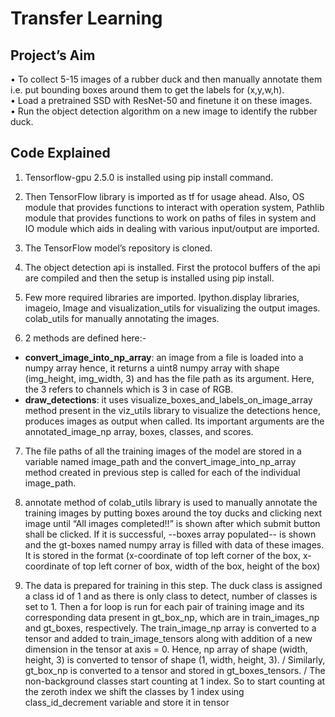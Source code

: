 # Transfer Learning
## Project’s Aim
•	To collect 5-15 images of a rubber duck and then manually annotate them i.e. put bounding boxes around them to get the labels for (x,y,w,h).\
•	Load a pretrained SSD with ResNet-50 and finetune it on these images.\
•	Run the object detection algorithm on a new image to identify the rubber duck.

## Code Explained
1. Tensorflow-gpu 2.5.0 is installed using pip install command.
2. Then TensorFlow library is imported as tf for usage ahead. Also, OS module that provides functions to interact with operation system, Pathlib module that provides functions to work on paths of files in system and IO module which aids in dealing with various input/output are imported.
3. The TensorFlow model’s repository is cloned.
4. The object detection api is installed. First the protocol buffers of the api are compiled and then the setup is installed using pip install.
5. Few more required libraries are imported. Ipython.display libraries, imageio, Image and visualization_utils for visualizing the output images. colab_utils for manually annotating the images.

6. 2 methods are defined here:-                                                                    
- **convert_image_into_np_array**: an image from a file is loaded into a numpy array hence, it returns a uint8 numpy array with shape (img_height, img_width, 3) and has the file path as its argument. Here, the 3 refers to channels which is 3 in case of RGB.
- **draw_detections**: it uses visualize_boxes_and_labels_on_image_array method present in the viz_utils library to visualize the detections hence, produces images as output when called. Its important arguments are the annotated_image_np array, boxes, classes, and scores.

7. The file paths of all the training images of the model are stored in a variable named image_path and the convert_image_into_np_array method created in previous step is called for each of the individual image_path.

8. annotate method of colab_utils library is used to manually annotate the training images by putting boxes around the toy ducks and clicking next image until “All images completed!!” is shown after which submit button shall be clicked. If it is successful, --boxes array populated-- is shown and the gt-boxes named numpy array is filled with data of these images. It is stored in the format (x-coordinate of top left corner of the box, x-coordinate of top left corner of box, width of the box, height of the box)

9. The data is prepared for training in this step. The duck class is assigned a class id of 1 and as there is only class to detect, number of classes is set to 1. Then a for loop is run for each pair of training image and its corresponding data present in gt_box_np, which are in train_images_np and gt_boxes, respectively. The train_image_np array is converted to a tensor and added to train_image_tensors along with addition of a new dimension in the tensor at axis = 0. Hence, np array of shape (width, height, 3) is converted to tensor of shape (1, width, height, 3). /
Similarly, gt_box_np is converted to a tensor and stored in gt_boxes_tensors. /
The non-background classes start counting at 1 index. So to start counting at the zeroth index we shift the classes by 1 index using class_id_decrement variable and store it in tensor 
  
